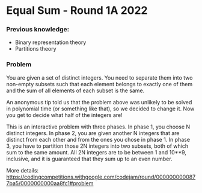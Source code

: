 # Equal Sum - Round 1A 2022

### Previous knowledge:
- Binary representation theory
- Partitions theory

### Problem
You are given a set of distinct integers. You need to separate them into two non-empty subsets such that each element belongs to exactly one of them and the sum of all elements of each subset is the same.

An anonymous tip told us that the problem above was unlikely to be solved in polynomial time (or something like that), so we decided to change it. Now you get to decide what half of the integers are!

This is an interactive problem with three phases. In phase 1, you choose N distinct integers. In phase 2, you are given another N integers that are distinct from each other and from the ones you chose in phase 1. In phase 3, you have to partition those 2N integers into two subsets, both of which sum to the same amount. All 2N integers are to be between 1 and 10**9, inclusive, and it is guaranteed that they sum up to an even number.

More details: https://codingcompetitions.withgoogle.com/codejam/round/0000000000877ba5/0000000000aa8fc1#problem

